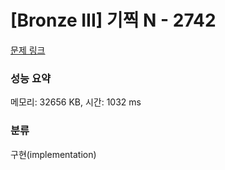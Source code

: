 # [Bronze III] 기찍 N - 2742 

[문제 링크](https://www.acmicpc.net/problem/2742) 

### 성능 요약

메모리: 32656 KB, 시간: 1032 ms

### 분류

구현(implementation)

